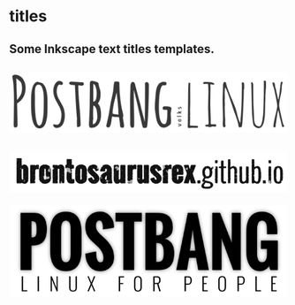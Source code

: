 # titles

Some Inkscape text titles templates.  
---
![example](example.png "example")  
---
![example](example2.png "example2")
---
![example](example3.png "example3")
